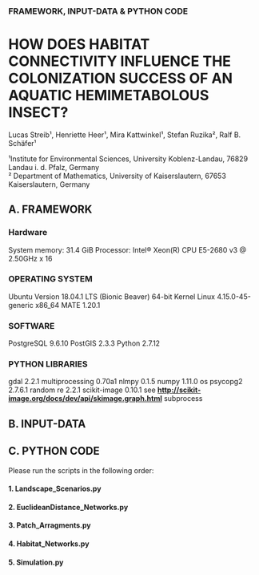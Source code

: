 
### FRAMEWORK, INPUT-DATA & PYTHON CODE 

# HOW DOES HABITAT CONNECTIVITY INFLUENCE THE COLONIZATION SUCCESS OF AN AQUATIC HEMIMETABOLOUS INSECT?

Lucas Streib¹, Henriette Heer¹, Mira Kattwinkel¹, Stefan Ruzika², Ralf B. Schäfer¹

¹Institute for Environmental Sciences, University Koblenz-Landau, 76829 Landau i. d. Pfalz, Germany\
² Department of Mathematics, University of Kaiserslautern, 67653 Kaiserslautern, Germany

## A. FRAMEWORK

### Hardware

System memory: 31.4 GiB
Processor: Intel® Xeon(R) CPU E5-2680 v3 @ 2.50GHz x 16

### OPERATING SYSTEM

Ubuntu Version 18.04.1 LTS (Bionic Beaver) 64-bit
Kernel Linux 4.15.0-45-generic x86_64
MATE 1.20.1

### SOFTWARE

PostgreSQL 9.6.10
PostGIS 2.3.3
Python 2.7.12

### PYTHON LIBRARIES

gdal 2.2.1
multiprocessing 0.70a1
nlmpy 0.1.5
numpy 1.11.0
os
psycopg2 2.7.6.1
random
re 2.2.1
scikit-image 0.10.1 see **http://scikit-image.org/docs/dev/api/skimage.graph.html**
subprocess

## B. INPUT-DATA

## C. PYTHON CODE

Please run the scripts in the following order:

#### 1. Landscape_Scenarios.py


#### 2. EuclideanDistance_Networks.py


#### 3. Patch_Arragments.py


#### 4. Habitat_Networks.py


#### 5. Simulation.py




